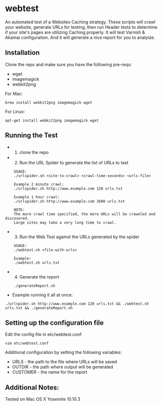 # webtest

An automated test of a Websites Caching strategy.
These scripts will crawl your website, generate URLs for testing, then run Header tests to determine if your site's pages are utilizing Caching properly.
It will test Varnish & Akamai configuration.
And it will generate a nice report for you to analyize.

## Installation

Clone the repo and make sure you have the following pre-reqs:

* wget
* imagemagick
* webkit2png

For Mac:
```
brew install webkit2png imagemagick wget
```

For Linux:
```
apt-get install webkit2png imagemagick wget
```

## Running the Test
* 1. clone the repo

* 2. Run the URL Spider to generate the list of URLs to test

```
	USAGE:
	./urlspider.sh <site-to-crawl> <crawl-time-seconds> <urls-file>

	Example 2 minute crawl:
	./urlspider.sh http://www.example.com 120 urls.txt

	Example 1 hour crawl:
	./urlspider.sh http://www.example.com 3600 urls.txt

	NOTE:
	The more crawl time specified, the more URLs will be craweled and discovered.
	Large sites may take a very long time to crawl.
```

* 3. Run the Web Test against the URLs generated by the spider

```
	USAGE:
	./webtest.sh <file-with-urls>

	Example:
	./webtest.sh urls.txt

``` 

* 4. Generate the report

```
	./generateReport.sh
```


* Example running it all at once:

```
./urlspider.sh http://www.example.com 120 urls.txt && ./webtest.sh urls.txt && ./generateReport.sh
```

## Setting up the configuration file

Edit the config file in etc/webtest.conf

```
vim etc/webtest.conf
```

Additional configuration by setting the following variables: 
* URLS - the path to the file where URLs will be saved
* OUTDIR - the path where output will be generated
* CUSTOMER - the name for the report




## Additional Notes:
Tested on Mac OS X Yosemite 10.10.3

